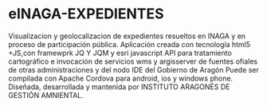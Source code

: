 # eINAGA-EXPEDIENTES
Visualizacion y geolocalizacion de expedientes resueltos en INAGA y en proceso de participación pública.
Aplicación creada con tecnología html5 +JS,con framewprk JQ Y JQM y esri javascript API para tratamiento cartográfico  e invocación de servicios wms y argisserver de fuentes ofiales de otras administraciones y del nodo IDE del Gobierno de Aragón
Puede ser compilada con Apache Cordova para android, ios y windows phone.
Diseñada, desarrollada y mantenida por INSTITUTO ARAGONÉS DE GESTIÓN AMNIENTAL.
